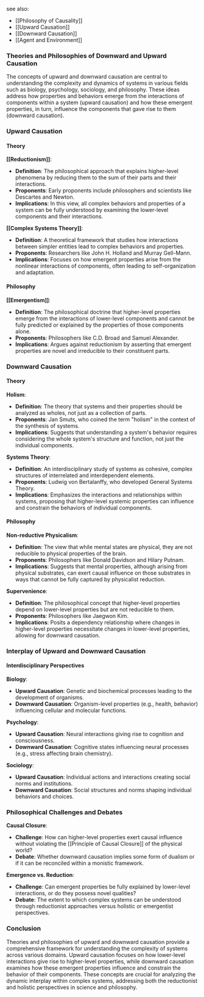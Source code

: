see also:
- [[Philosophy of Causality]]
- [[Upward Causation]]
- [[Downward Causation]]
- [[Agent and Environment]]

### Theories and Philosophies of Downward and Upward Causation

The concepts of upward and downward causation are central to understanding the complexity and dynamics of systems in various fields such as biology, psychology, sociology, and philosophy. These ideas address how properties and behaviors emerge from the interactions of components within a system (upward causation) and how these emergent properties, in turn, influence the components that gave rise to them (downward causation).

### Upward Causation

#### Theory

**[[Reductionism]]**:
- **Definition**: The philosophical approach that explains higher-level phenomena by reducing them to the sum of their parts and their interactions.
- **Proponents**: Early proponents include philosophers and scientists like Descartes and Newton.
- **Implications**: In this view, all complex behaviors and properties of a system can be fully understood by examining the lower-level components and their interactions.

**[[Complex Systems Theory]]**:
- **Definition**: A theoretical framework that studies how interactions between simpler entities lead to complex behaviors and properties.
- **Proponents**: Researchers like John H. Holland and Murray Gell-Mann.
- **Implications**: Focuses on how emergent properties arise from the nonlinear interactions of components, often leading to self-organization and adaptation.

#### Philosophy

**[[Emergentism]]**:
- **Definition**: The philosophical doctrine that higher-level properties emerge from the interactions of lower-level components and cannot be fully predicted or explained by the properties of those components alone.
- **Proponents**: Philosophers like C.D. Broad and Samuel Alexander.
- **Implications**: Argues against reductionism by asserting that emergent properties are novel and irreducible to their constituent parts.

### Downward Causation

#### Theory

**Holism**:
- **Definition**: The theory that systems and their properties should be analyzed as wholes, not just as a collection of parts.
- **Proponents**: Jan Smuts, who coined the term "holism" in the context of the synthesis of systems.
- **Implications**: Suggests that understanding a system's behavior requires considering the whole system's structure and function, not just the individual components.

**Systems Theory**:
- **Definition**: An interdisciplinary study of systems as cohesive, complex structures of interrelated and interdependent elements.
- **Proponents**: Ludwig von Bertalanffy, who developed General Systems Theory.
- **Implications**: Emphasizes the interactions and relationships within systems, proposing that higher-level systemic properties can influence and constrain the behaviors of individual components.

#### Philosophy

**Non-reductive Physicalism**:
- **Definition**: The view that while mental states are physical, they are not reducible to physical properties of the brain.
- **Proponents**: Philosophers like Donald Davidson and Hilary Putnam.
- **Implications**: Suggests that mental properties, although arising from physical substrates, can exert causal influence on those substrates in ways that cannot be fully captured by physicalist reduction.

**Supervenience**:
- **Definition**: The philosophical concept that higher-level properties depend on lower-level properties but are not reducible to them.
- **Proponents**: Philosophers like Jaegwon Kim.
- **Implications**: Posits a dependency relationship where changes in higher-level properties necessitate changes in lower-level properties, allowing for downward causation.

### Interplay of Upward and Downward Causation

#### Interdisciplinary Perspectives

**Biology**:
- **Upward Causation**: Genetic and biochemical processes leading to the development of organisms.
- **Downward Causation**: Organism-level properties (e.g., health, behavior) influencing cellular and molecular functions.

**Psychology**:
- **Upward Causation**: Neural interactions giving rise to cognition and consciousness.
- **Downward Causation**: Cognitive states influencing neural processes (e.g., stress affecting brain chemistry).

**Sociology**:
- **Upward Causation**: Individual actions and interactions creating social norms and institutions.
- **Downward Causation**: Social structures and norms shaping individual behaviors and choices.

### Philosophical Challenges and Debates

**Causal Closure**:
- **Challenge**: How can higher-level properties exert causal influence without violating the [[Principle of Causal Closure]] of the physical world?
- **Debate**: Whether downward causation implies some form of dualism or if it can be reconciled within a monistic framework.

**Emergence vs. Reduction**:
- **Challenge**: Can emergent properties be fully explained by lower-level interactions, or do they possess novel qualities?
- **Debate**: The extent to which complex systems can be understood through reductionist approaches versus holistic or emergentist perspectives.

### Conclusion

Theories and philosophies of upward and downward causation provide a comprehensive framework for understanding the complexity of systems across various domains. Upward causation focuses on how lower-level interactions give rise to higher-level properties, while downward causation examines how these emergent properties influence and constrain the behavior of their components. These concepts are crucial for analyzing the dynamic interplay within complex systems, addressing both the reductionist and holistic perspectives in science and philosophy.